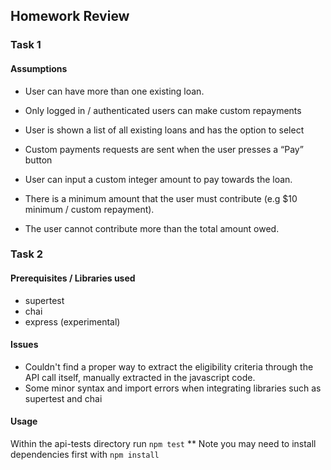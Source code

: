 ## Homework Review

### Task 1

#### Assumptions
- User can have more than one existing loan.

- Only logged in / authenticated users can make custom repayments

- User is shown a list of all existing loans and has the option to select

- Custom payments requests are sent when the user presses a “Pay” button 

- User can input a custom integer amount to pay towards the loan.

- There is a minimum amount that the user must contribute (e.g $10 minimum / custom repayment).

- The user cannot contribute more than the total amount owed.


### Task 2

#### Prerequisites / Libraries used
- supertest
- chai
- express (experimental)

#### Issues
- Couldn't find a proper way to extract the eligibility criteria through the API call itself,
manually extracted in the javascript code.
- Some minor syntax and import errors when integrating libraries such as supertest and chai

#### Usage
Within the api-tests directory run `npm test`
** Note you may need to install dependencies first with `npm install`